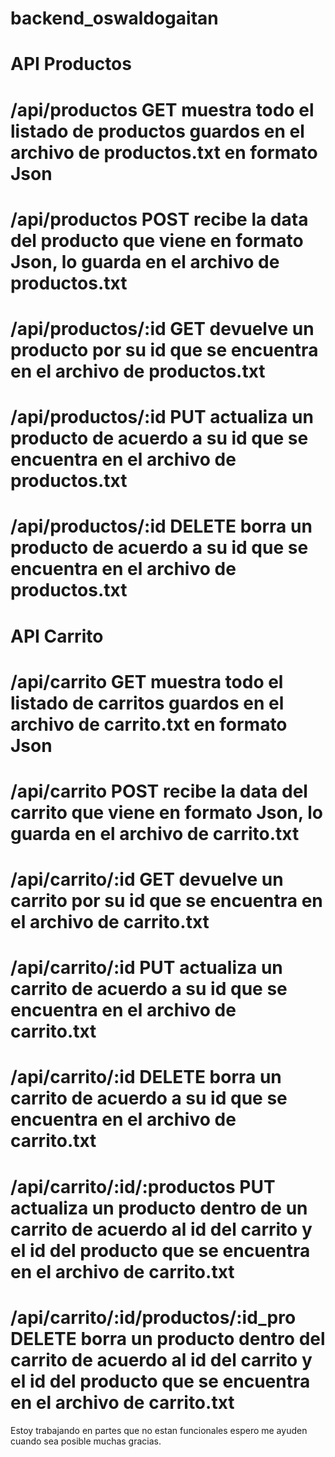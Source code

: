 # backend_oswaldogaitan

# API Productos
# /api/productos GET muestra todo el listado de productos guardos en el archivo de productos.txt en formato Json
# /api/productos POST recibe la data del producto que viene en formato Json, lo guarda en el archivo de productos.txt
# /api/productos/:id GET devuelve un producto por su id que se encuentra en el archivo de productos.txt
# /api/productos/:id PUT actualiza un producto de acuerdo a su id que se encuentra en el archivo de productos.txt
# /api/productos/:id DELETE borra un producto de acuerdo a su id que se encuentra en el archivo de productos.txt

# API Carrito
# /api/carrito GET muestra todo el listado de carritos guardos en el archivo de carrito.txt en formato Json
# /api/carrito POST recibe la data del carrito que viene en formato Json, lo guarda en el archivo de carrito.txt
# /api/carrito/:id GET devuelve un carrito por su id que se encuentra en el archivo de carrito.txt
# /api/carrito/:id PUT actualiza un carrito de acuerdo a su id que se encuentra en el archivo de carrito.txt
# /api/carrito/:id DELETE borra un carrito de acuerdo a su id que se encuentra en el archivo de carrito.txt
# /api/carrito/:id/:productos PUT actualiza un producto dentro de un carrito de acuerdo al id del carrito y el id del producto que se encuentra en el archivo de carrito.txt
# /api/carrito/:id/productos/:id_pro DELETE borra un producto dentro del carrito de acuerdo al id del carrito y el id del producto que se encuentra en el archivo de carrito.txt

Estoy trabajando en partes que no estan funcionales espero me ayuden cuando sea posible muchas gracias.
